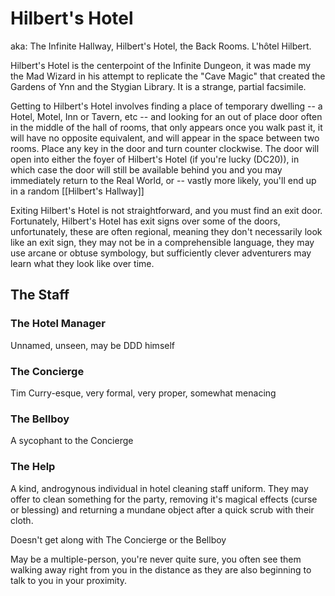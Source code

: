 # Hilbert's Hotel

aka: The Infinite Hallway, Hilbert's Hotel, the Back Rooms. L'hôtel Hilbert.

Hilbert's Hotel is the centerpoint of the Infinite Dungeon, it was made my the Mad Wizard in his attempt to replicate
the "Cave Magic" that created the Gardens of Ynn and the Stygian Library. It is a strange, partial facsimile.

Getting to Hilbert's Hotel involves finding a place of temporary dwelling -- a Hotel, Motel, Inn or Tavern, etc -- and
looking for an out of place door often in the middle of the hall of rooms, that only appears once you walk past it, it
will have no opposite equivalent, and will appear in the space between two rooms. Place any key in the door and turn
counter clockwise. The door will open into either the foyer of Hilbert's Hotel (if you're lucky (DC20)), in which case the door
will still be available behind you and you may immediately return to the Real World, or -- vastly more likely, you'll
end up in a random [[Hilbert's Hallway]]

Exiting Hilbert's Hotel is not straightforward, and you must find an exit door. Fortunately, Hilbert's Hotel has exit
signs over some of the doors, unfortunately, these are often regional, meaning they don't necessarily look like an exit
sign, they may not be in a comprehensible language, they may use arcane or obtuse symbology, but sufficiently clever
adventurers may learn what they look like over time.

## The Staff

### The Hotel Manager

Unnamed, unseen, may be DDD himself

### The Concierge

Tim Curry-esque, very formal, very proper, somewhat menacing

### The Bellboy

A sycophant to the Concierge

### The Help

A kind, androgynous individual in hotel cleaning staff uniform. They may offer to clean something for the party,
removing it's magical effects (curse or blessing) and returning a mundane object after a quick scrub with their cloth.

Doesn't get along with The Concierge or the Bellboy

May be a multiple-person, you're never quite sure, you often see them walking away right from you in the distance as
they are also beginning to talk to you in your proximity.
